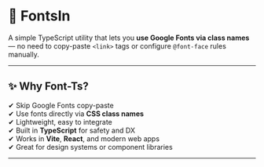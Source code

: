 # 🎨 FontsIn

A simple TypeScript utility that lets you **use Google Fonts via class names** — no need to copy-paste `<link>` tags or configure `@font-face` rules manually.

---

## ✨ Why Font-Ts?

✔ Skip Google Fonts copy-paste  
✔ Use fonts directly via **CSS class names**  
✔ Lightweight, easy to integrate  
✔ Built in **TypeScript** for safety and DX  
✔ Works in **Vite**, **React**, and modern web apps  
✔ Great for design systems or component libraries

---
